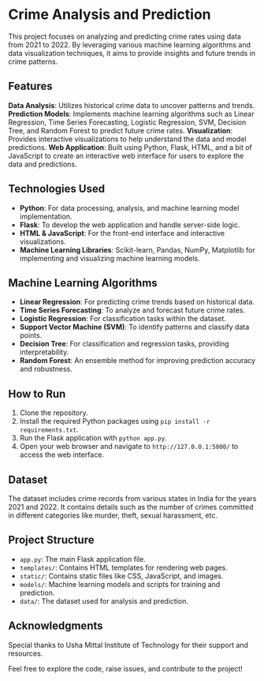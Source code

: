 # Crime Analysis and Prediction

This project focuses on analyzing and predicting crime rates using data from 2021 to 2022. By leveraging various machine learning algorithms and data visualization techniques, it aims to provide insights and future trends in crime patterns.

## Features
**Data Analysis**: Utilizes historical crime data to uncover patterns and trends.
**Prediction Models**: Implements machine learning algorithms such as Linear Regression, Time Series Forecasting, Logistic Regression, SVM, Decision Tree, and Random Forest to predict future crime rates.
**Visualization**: Provides interactive visualizations to help understand the data and model predictions.
**Web Application**: Built using Python, Flask, HTML, and a bit of JavaScript to create an interactive web interface for users to explore the data and predictions.

## Technologies Used

- **Python**: For data processing, analysis, and machine learning model implementation.
- **Flask**: To develop the web application and handle server-side logic.
- **HTML & JavaScript**: For the front-end interface and interactive visualizations.
- **Machine Learning Libraries**: Scikit-learn, Pandas, NumPy, Matplotlib for implementing and visualizing machine learning models.

## Machine Learning Algorithms

- **Linear Regression**: For predicting crime trends based on historical data.
- **Time Series Forecasting**: To analyze and forecast future crime rates.
- **Logistic Regression**: For classification tasks within the dataset.
- **Support Vector Machine (SVM)**: To identify patterns and classify data points.
- **Decision Tree**: For classification and regression tasks, providing interpretability.
- **Random Forest**: An ensemble method for improving prediction accuracy and robustness.

## How to Run

1. Clone the repository.
2. Install the required Python packages using `pip install -r requirements.txt`.
3. Run the Flask application with `python app.py`.
4. Open your web browser and navigate to `http://127.0.0.1:5000/` to access the web interface.

## Dataset

The dataset includes crime records from various states in India for the years 2021 and 2022. It contains details such as the number of crimes committed in different categories like murder, theft, sexual harassment, etc.

## Project Structure

- `app.py`: The main Flask application file.
- `templates/`: Contains HTML templates for rendering web pages.
- `static/`: Contains static files like CSS, JavaScript, and images.
- `models/`: Machine learning models and scripts for training and prediction.
- `data/`: The dataset used for analysis and prediction.

## Acknowledgments

Special thanks to Usha Mittal Institute of Technology for their support and resources.

Feel free to explore the code, raise issues, and contribute to the project!
